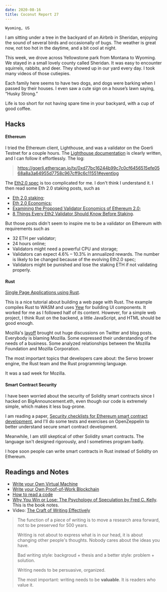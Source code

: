 ```yaml
---
date: 2020-08-16
title: Coconut Report 27
---
```


`Wyoming, US`

I am sitting under a tree in the backyard of an Airbnb in Sheridan,
enjoying the sound of several birds and occasionally of bugs.
The weather is great now, not too hot in the daytime,
and a bit cool at night. 

This week, we drove across Yellowstone park from Montana to Wyoming.
We stayed in a small lovely county called Sheridan. 
It was easy to encounter squirrels, rabbits, and deer.
They showed up in our yard every day.
I took many videos of those cutiepies.

Each family here seems to have two dogs, and dogs were barking when I passed by their houses.
I even saw a cute sign on a house’s lawn saying, “Husky Strong.” 

Life is too short for not having spare time in your backyard,
with a cup of good coffee.

## Hacks 

#### Ethereum

I tried the Ethereum client, Lighthouse, and was a validator on the Goerli Testnet for a couple hours.
The [Lighthouse documentation][doc-lighthouse] is clearly written, 
and I can follow it effortlessly. 
The log:

>https://goerli.etherscan.io/tx/0xd77bc16244b99c7c0cf6456515efe0568a8a3a64955d7758c967cff9c6c11551#eventlog

The [Eth2.0 spec][doc-eth2] is too complicated for me.
I don't think I understand it. 
I then read some Eth 2.0 staking posts, such as
- [Eth 2.0 staking][article-eth2-staking1];
- [Eth 2.0 Economics][article-eth2-economics2];
- [Examining the Proposed Validator Economics of Ethereum 2.0][article-eth2-economics1];
- [8 Things Every Eth2 Validator Should Know Before Staking][article-eth2-staking2].

But those posts didn't seem to inspire me to be a validator on Ethereum
with requirements such as
- 32 ETH per validator;
- 24 hours online;
- Validators might need a powerful CPU and storage;
- Validators can expect 4.6% – 10.3% in annualized rewards.
  The number is likely to be changed because of the evolving Eth2.0 spec;
- Validators might be punished and lose the staking ETH if not validating properly.


[doc-lighthouse]: https://lighthouse-book.sigmaprime.io/setup.html
[doc-validator]: https://lighthouse-book.sigmaprime.io/become-a-validator-docker.html
[doc-eth2]: https://github.com/ethereum/eth2.0-specs
[article-eth2-staking1]: https://nodefactory.io/blog/how-to-become-a-validator-in-the-new-ethereum-2-proof-of-stake-system/
[article-eth2-economics1]: https://media.consensys.net/examining-the-proposed-validator-economics-of-ethereum-2-0-82b934fb4326
[article-eth2-economics2]: https://docs.ethhub.io/ethereum-roadmap/ethereum-2.0/eth-2.0-economics/
[article-eth2-staking2]: https://medium.com/chainsafe-systems/8-things-every-eth2-validator-should-know-before-staking-94df41701487

#### Rust

[Single Page Applications using Rust](http://www.sheshbabu.com/posts/rust-wasm-yew-single-page-application/).

This is a nice tutorial about building a web page with Rust.
  The example compiles Rust to WASM and uses [Yew](https://yew.rs/) for building UI components.
  It worked for me as I followed half of its content. 
  However, for a simple web project,
  I think Rust on the backend,
  a little JavaScript, and HTML should be good enough.

Mozilla's [layoff](https://blog.mozilla.org/blog/2020/08/11/changing-world-changing-mozilla/) brought out huge discussions on Twitter and blog posts.
  Everybody is blaming Mozilla.
  Some expressed their understanding of the needs of a business. 
  Some analyzed relationships between the Mozilla Foundation and Mozilla Corporation. 

The most important topics that developers care about:
  the Servo brower engine, the Rust team and the Rust programming language.

It was a sad week for Mozilla.
 
#### Smart Contract Security

I have been worried about the security of Solidity smart contracts
since I hacked on BigAnnouncement.eth, 
even though our code is extremely simple, 
which makes it less bug-prone.

I am reading a paper,
[Security checklists for Ethereum smart contract development][report-sc],
and I'll do some tests and exercises on OpenZeppelin
to better understand secure smart contract development.


Meanwhile, I am still skeptical of other Solidity smart contracts.
The language isn't designed rigorously,
and I sometimes program badly.

I hope soon people can write smart contracts in Rust
instead of Solidity on Ethereum.

[report-sc]: https://arxiv.org/pdf/2008.04761.pdf


## Readings and Notes
- [Write your Own Virtual Machine](https://justinmeiners.github.io/lc3-vm/)
- [Write your Own Proof-of-Work Blockchain](https://justinmeiners.github.io/tiny-blockchain/)
- [How to read a code](https://www.iamjonas.me/2020/08/how-to-read-code.html)
- [Why You Win or Lose: The Psychology of Speculation by Fred C. Kelly](https://novelinvestor.com/notes/why-you-win-or-lose-the-psychology-of-speculation-by-red-c-kelly/). This is the book notes.
- Video: [The Craft of Writing Effectively](https://www.youtube.com/watch?v=vtIzMaLkCaM)
>The function of a piece of writing is to move a research area forward, not to be preserved for 500 years.
>
>Writing is not about to express what is in our head, it is about changing other people's thoughts.
  Nobody cares about the ideas you have.
>
>Bad writing style: backgroud + thesis and
  a better style: problem + solution.
>
>Writing needs to be persuasive, organized.
>
>The most important: writing needs to be **valuable**.
  It is readers who value it.
